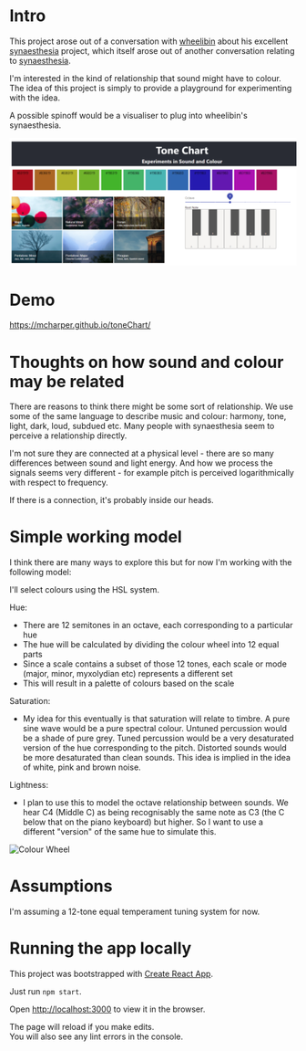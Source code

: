 # Intro

This project arose out of a conversation with [wheelibin](http://github.com/wheelibin) about his excellent [synaesthesia](https://github.com/wheelibin/synaesthesia) project, which itself arose out of another conversation relating to [synaesthesia](https://en.wikipedia.org/wiki/Synesthesia).

I'm interested in the kind of relationship that sound might have to colour. The idea of this project is simply to provide a playground for experimenting with the idea.

A possible spinoff would be a visualiser to plug into wheelibin's synaesthesia.

![Tone Chart](https://github.com/mcharper/toneChart/blob/main/ToneChart%20Demo.PNG "Tone Chart")

# Demo

https://mcharper.github.io/toneChart/

# Thoughts on how sound and colour may be related

There are reasons to think there might be some sort of relationship. We use some of the same language to describe music and colour: harmony, tone, light, dark, loud, subdued etc. Many people with synaesthesia seem to perceive a relationship directly. 

I'm not sure they are connected at a physical level - there are so many differences between sound and light energy. And how we process the signals seems very different - for example pitch is perceived logarithmically with respect to frequency.

If there is a connection, it's probably inside our heads.

# Simple working model

I think there are many ways to explore this but for now I'm working with the following model:

I'll select colours using the HSL system.

Hue:
- There are 12 semitones in an octave, each corresponding to a particular hue
- The hue will be calculated by dividing the colour wheel into 12 equal parts
- Since a scale contains a subset of those 12 tones, each scale or mode (major, minor, myxolydian etc) represents a different set
- This will result in a palette of colours based on the scale

Saturation:
- My idea for this eventually is that saturation will relate to timbre. A pure sine wave would be a pure spectral colour. Untuned percussion would be a shade of pure grey. Tuned percussion would be a very desaturated version of the hue corresponding to the pitch. Distorted sounds would be more desaturated than clean sounds. This idea is implied in the idea of white, pink and brown noise. 

Lightness:
- I plan to use this to model the octave relationship between sounds. We hear C4 (Middle C) as being recognisably the same note as C3 (the C below that on the piano keyboard) but higher. So I want to use a different "version" of the same hue to simulate this.

![Colour Wheel](https://upload.wikimedia.org/wikipedia/commons/d/db/RGB_color_wheel_24.svg "Colour Wheel")

# Assumptions

I'm assuming a 12-tone equal temperament tuning system for now.

# Running the app locally

This project was bootstrapped with [Create React App](https://github.com/facebook/create-react-app).

Just run `npm start`.

Open [http://localhost:3000](http://localhost:3000) to view it in the browser.

The page will reload if you make edits.\
You will also see any lint errors in the console.

